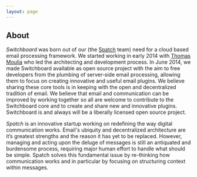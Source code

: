 ```yaml
---
layout: page
---
```


## About

*Switchboard* was born out of our (the [Spatch](http://spatch.co)
team) need for a cloud based email processing framework. We started
working in early 2014 with [Thomas Moulia](http://pocketknife.io) who
led the architecting and development process. In June 2014, we made
Switchboard available as open source project with the aim to free
developers from the plumbing of server-side email processing, allowing
them to focus on creating innovative and useful email plugins. We
believe sharing these core tools is in keeping with the open and
decentralized tradition of email. We believe that email and
communication can be improved by working together so all are welcome
to contribute to the Switchboard core and to create and share new and
innovative plugins. Switchboard is and always will be a liberally
licensed open source project.

*Spatch* is an innovative startup working on redefining the way digital
communication works. Email's ubiquity and decentralized architecture
are it’s greatest strengths and the reason it has yet to be
replaced. However, managing and acting upon the deluge of messages is
still an antiquated and burdensome process, requiring major human
effort to handle what should be simple. Spatch solves this fundamental
issue by re-thinking how communication works and in particular by
focusing on structuring context within messages.
